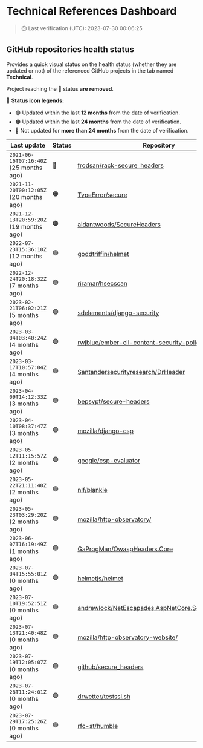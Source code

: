 
# Technical References Dashboard

> :timer_clock: Last verification (UTC): 2023-07-30 00:06:25

## GitHub repositories health status

Provides a quick visual status on the health status (whether they are updated or not) of the referenced GitHub projects in the tab named **Technical**.

Project reaching the :red_circle: status **are removed**.

:speech_balloon: **Status icon legends:**

* :green_circle: Updated within the last **12 months** from the date of verification.
* :orange_circle: Updated within the last **24 months** from the date of verification.
* :red_circle: Not updated for **more than 24 months** from the date of verification.

| Last update | Status | Repository |
| --- | --- | --- |
| `2021-06-16T07:16:40Z` (25 months ago) | :red_circle: | [frodsan/rack-secure_headers](https://github.com/frodsan/rack-secure_headers) |
| `2021-11-20T00:12:05Z` (20 months ago) | :orange_circle: | [TypeError/secure](https://github.com/TypeError/secure) |
| `2021-12-13T20:59:20Z` (19 months ago) | :orange_circle: | [aidantwoods/SecureHeaders](https://github.com/aidantwoods/SecureHeaders) |
| `2022-07-23T15:36:10Z` (12 months ago) | :green_circle: | [goddtriffin/helmet](https://github.com/goddtriffin/helmet) |
| `2022-12-24T20:18:32Z` (7 months ago) | :green_circle: | [riramar/hsecscan](https://github.com/riramar/hsecscan) |
| `2023-02-21T06:02:21Z` (5 months ago) | :green_circle: | [sdelements/django-security](https://github.com/sdelements/django-security) |
| `2023-03-04T03:40:24Z` (4 months ago) | :green_circle: | [rwjblue/ember-cli-content-security-policy/](https://github.com/rwjblue/ember-cli-content-security-policy/) |
| `2023-03-17T10:57:04Z` (4 months ago) | :green_circle: | [Santandersecurityresearch/DrHeader](https://github.com/Santandersecurityresearch/DrHeader) |
| `2023-04-09T14:12:33Z` (3 months ago) | :green_circle: | [bepsvpt/secure-headers](https://github.com/bepsvpt/secure-headers) |
| `2023-04-10T08:37:47Z` (3 months ago) | :green_circle: | [mozilla/django-csp](https://github.com/mozilla/django-csp) |
| `2023-05-12T11:15:57Z` (2 months ago) | :green_circle: | [google/csp-evaluator](https://github.com/google/csp-evaluator) |
| `2023-05-22T21:11:40Z` (2 months ago) | :green_circle: | [nlf/blankie](https://github.com/nlf/blankie) |
| `2023-05-23T03:29:20Z` (2 months ago) | :green_circle: | [mozilla/http-observatory/](https://github.com/mozilla/http-observatory/) |
| `2023-06-07T16:19:49Z` (1 months ago) | :green_circle: | [GaProgMan/OwaspHeaders.Core](https://github.com/GaProgMan/OwaspHeaders.Core) |
| `2023-07-04T15:55:01Z` (0 months ago) | :green_circle: | [helmetjs/helmet](https://github.com/helmetjs/helmet) |
| `2023-07-10T19:52:51Z` (0 months ago) | :green_circle: | [andrewlock/NetEscapades.AspNetCore.SecurityHeaders](https://github.com/andrewlock/NetEscapades.AspNetCore.SecurityHeaders) |
| `2023-07-13T21:40:48Z` (0 months ago) | :green_circle: | [mozilla/http-observatory-website/](https://github.com/mozilla/http-observatory-website/) |
| `2023-07-19T12:05:07Z` (0 months ago) | :green_circle: | [github/secure_headers](https://github.com/github/secure_headers) |
| `2023-07-28T11:24:01Z` (0 months ago) | :green_circle: | [drwetter/testssl.sh](https://github.com/drwetter/testssl.sh) |
| `2023-07-29T17:25:26Z` (0 months ago) | :green_circle: | [rfc-st/humble](https://github.com/rfc-st/humble) |

